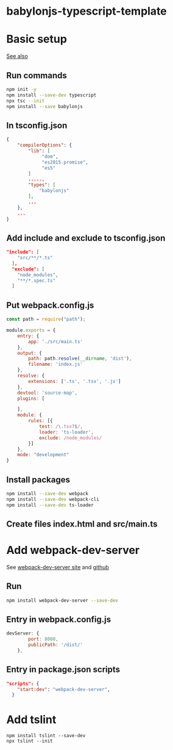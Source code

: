 # babylonjs-typescript-template

# Basic setup

[See also](https://doc.babylonjs.com/features/npm_support)

## Run commands

```bash
npm init -y
npm install --save-dev typescript
npx tsc --init
npm install --save babylonjs

```

## In tsconfig.json

```json
{
    "compilerOptions": {
        "lib": [
             "dom",
             "es2015.promise",
             "es5"
        ]
        .....,
        "types": [
            "babylonjs"
        ],
        ...
    },
    ...
}
```

## Add include and exclude to tsconfig.json

```json
"include": [
    "src/**/*.ts"
  ],
  "exclude": [
    "node_modules",
    "**/*.spec.ts"
  ]

```

## Put webpack.config.js

```javascript
const path = require("path");

module.exports = {
    entry: {
        app: './src/main.ts'
    },
    output: {
        path: path.resolve(__dirname, 'dist'),
        filename: 'index.js'
    },
    resolve: {
        extensions: ['.ts', '.tsx', '.js']
    },
    devtool: 'source-map',
    plugins: [

    ],
    module: {
        rules: [{
            test: /\.tsx?$/,
            loader: 'ts-loader',
            exclude: /node_modules/
        }]
    },
    mode: "development"
}
```

## Install packages

```bash
npm install --save-dev webpack
npm install --save-dev webpack-cli
npm install --save-dev ts-loader
```

## Create files index.html and src/main.ts

# Add webpack-dev-server

See [webpack-dev-server site](https://webpack.js.org/configuration/dev-server/)
and [github](https://github.com/webpack/webpack-dev-server)

## Run

```bash
npm install webpack-dev-server --save-dev
```

## Entry in webpack.config.js

```javascript
devServer: {
        port: 8080,
        publicPath: '/dist/'
    },
```

## Entry in package.json scripts

```json
"scripts": {
    "start:dev": "webpack-dev-server",
  }
```

# Add tslint

```
npm install tslint --save-dev
npx tslint --init
```

